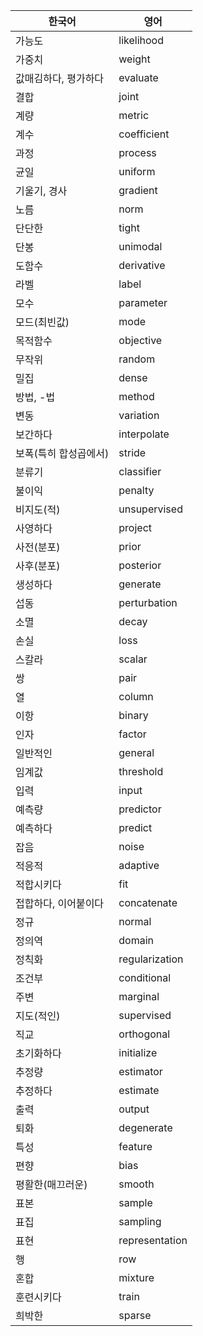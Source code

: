 
| 한국어 | 영어 |
| ---- | ----|
| 가능도 | likelihood |
| 가중치 | weight |
| 값매김하다, 평가하다 | evaluate |
| 결합 | joint |
| 계량 | metric |
| 계수 | coefficient |
| 과정 | process |
| 균일 | uniform |
| 기울기, 경사 | gradient |
| 노름 | norm |
| 단단한 | tight |
| 단봉 | unimodal |
| 도함수 | derivative |
| 라벨 | label |
| 모수 | parameter |
| 모드(최빈값) | mode |
| 목적함수 | objective |
| 무작위 | random |
| 밀집 | dense |
| 방법, -법 | method |
| 변동 | variation |
| 보간하다 | interpolate |
| 보폭(특히 합성곱에서) | stride |
| 분류기 | classifier |
| 불이익 | penalty |
| 비지도(적) | unsupervised |
| 사영하다 | project |
| 사전(분포) | prior |
| 사후(분포) | posterior |
| 생성하다 | generate |
| 섭동 | perturbation |
| 소멸 | decay |
| 손실 | loss |
| 스칼라 | scalar |
| 쌍 | pair |
| 열 | column |
| 이항 | binary |
| 인자 | factor |
| 일반적인 | general |
| 임계값 | threshold |
| 입력 | input |
| 예측량 | predictor |
| 예측하다 | predict |
| 잡음 | noise |
| 적응적 | adaptive |
| 적합시키다 | fit |
| 접합하다, 이어붙이다 | concatenate |
| 정규 | normal |
| 정의역 | domain |
| 정칙화 | regularization |
| 조건부 | conditional |
| 주변 | marginal |
| 지도(적인) | supervised |
| 직교 | orthogonal |
| 초기화하다 | initialize |
| 추정량 | estimator |
| 추정하다 | estimate |
| 출력 | output |
| 퇴화 | degenerate |
| 특성 | feature |
| 편향 | bias |
| 평활한(매끄러운) | smooth |
| 표본 | sample |
| 표집 | sampling |
| 표현 | representation |
| 행 | row |
| 혼합 | mixture |
| 훈련시키다 | train |
| 희박한 | sparse |
